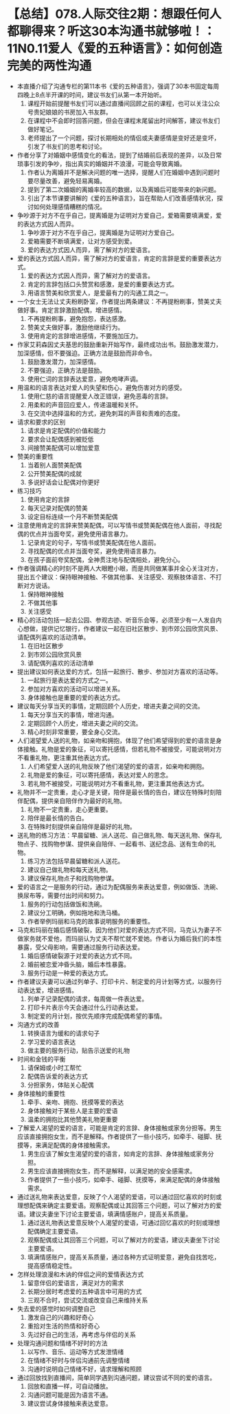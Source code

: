 # 【总结】078.人际交往2期：想跟任何人都聊得来？听这30本沟通书就够啦！：11N0.11爱人《爱的五种语言》：如何创造完美的两性沟通

-   本直播介绍了沟通专栏的第11本书《爱的五种语言》，强调了30本书固定每周四晚上8点半开课的时间，建议书友们从第一本开始听。
    1.  课程开始前提醒书友们可以通过直播间回顾之前的课程，也可以关注公众号贵妃娘娘的书房加入书友群。
    2.  在课程中不会即时回答问题，但会在课程末尾留出时间解答，建议书友们做好笔记。
    3.  老师提出了一个问题，探讨长期相处的情侣或夫妻感情是变好还是变坏，引发了书友们的思考和讨论。
-   作者分享了对婚姻中感情变化的看法，提到了结婚前后表现的差异，以及日常琐事引发的争吵，指出真实的婚姻并不浪漫，可能会导致离婚。
    1.  作者认为离婚并不是解决问题的唯一选择，提醒人们在婚姻中遇到问题时要尽量改善，避免轻易离婚。
    2.  提到了第二次婚姻的离婚率较高的数据，以及离婚后可能带来的新问题。
    3.  引出了本节课要讲解的《爱的五种语言》，旨在帮助人们改善感情状况，探讨如何处理感情糟糕的情况。
-   争吵源于对方不在乎自己，提离婚是为证明对方爱自己，爱箱需要填满爱，爱的表达方式因人而异。
    1.  争吵源于对方不在乎自己，提离婚是为证明对方爱自己。
    2.  爱箱需要不断填满爱，让对方感受到爱。
    3.  爱的表达方式因人而异，需了解对方的爱语言。
-   爱的表达方式因人而异，需了解对方的爱语言，肯定的言辞是爱的重要表达方式。
    1.  爱的表达方式因人而异，需了解对方的爱语言。
    2.  肯定的言辞包括口头赞赏和感激，是爱的重要表达方式。
    3.  用语言赞美和欣赏爱人，是爱最有力的沟通工具之一。
-   一个女士无法让丈夫粉刷卧室，作者提出两条建议：不再提粉刷事，赞美丈夫做好事。肯定言辞激励配偶，增进感情。
    1.  不再提粉刷事，避免抱怨，表达感激。
    2.  赞美丈夫做好事，激励他继续行为。
    3.  使用肯定的言辞增进感情，不要施加压力。
-   作家艾莉森因丈夫基思的鼓励重新开始写作，最终成功出书。鼓励激发潜力，加深感情，但不要强迫。正确方法是鼓励而非命令。
    1.  鼓励激发潜力，加深感情。
    2.  不要强迫，正确方法是鼓励。
    3.  使用仁词的言辞表达爱意，避免咆哮声调。
-   用温和的语言表达对爱人的失望和伤心，避免伤害对方的感受。
    1.  使用仁慈的语言提醒爱人改正错误，避免恶毒的言辞。
    2.  用柔和的声音回应爱人，传递温暖和关怀。
    3.  在交流中选择温和的方式，避免刺耳的声音和责难的态度。
-   请求和要求的区别
    1.  请求是肯定配偶的价值和能力
    2.  要求会让配偶感到被贬低
    3.  间接赞美配偶可以增加爱意
-   赞美的重要性
    1.  当着别人面赞美配偶
    2.  公开赞美配偶的成就
    3.  多说好话会让配偶对你更好
-   练习技巧
    1.  使用肯定的言辞
    2.  每天记录对配偶的赞美
    3.  设定目标连续一个月不断赞美配偶
-   注意使用肯定的言辞来赞美配偶，可以写情书或赞美配偶在他人面前，寻找配偶的优点并当面夸奖，避免使用语言暴力。
    1.  记录肯定的句子，写情书或赞美配偶在他人面前。
    2.  寻找配偶的优点并当面夸奖，避免使用语言暴力。
    3.  在孩子面前夸奖配偶，全神贯注地与配偶相处，避免分心。
-   作者强调精心的时刻不是两人大眼瞪小眼，而是共同做某事并全心关注对方，提出五个建议：保持眼神接触、不做其他事、关注感受、观察肢体语言、不打断对方说话。
    1.  保持眼神接触
    2.  不做其他事
    3.  关注感受
-   精心的活动包括一起去公园、参观古迹、听音乐会等，必须至少有一人发自内心想做，提供记忆银行，作者建议一起在旧社区散步、到市郊公园欣赏风景、请配偶列喜欢的活动清单。
    1.  在旧社区散步
    2.  到市郊公园欣赏风景
    3.  请配偶列喜欢的活动清单
-   提出建议如何表达爱的方式，包括一起旅行、散步、参加对方喜欢的活动等。
    1.  一起旅行是表达爱的方式之一。
    2.  参加对方喜欢的活动可以增进关系。
    3.  身体接触也是重要的爱的表达方式。
-   建议每天分享当天的事情，定期回顾个人历史，增进夫妻之间的交流。
    1.  每天分享当天的事情，增进沟通。
    2.  定期回顾个人历史，增进夫妻之间的交流。
    3.  精心时刻非常重要，要全身心交流。
-   人们渴望爱人送的礼物，如亲吻和拥抱，体现了他们希望得到的爱的语言是身体接触。礼物是爱的象征，可以寄托感情，但若礼物不被接受，可能说明对方不看重礼物，更注重其他表达方式。
    1.  人们希望爱人送的礼物反映了他们渴望的爱的语言，如亲吻和拥抱。
    2.  礼物是爱的象征，可以寄托感情，表达对爱人的思念。
    3.  若礼物不被接受，可能说明对方不看重礼物，更注重其他表达方式。
-   礼物并不一定贵重，走心才是关键，陪伴是最长情的告白，建议在特殊时刻陪伴配偶，提供亲自陪伴作为最好的礼物。
    1.  礼物不一定贵重，走心更重要。
    2.  陪伴是最长情的告白。
    3.  在特殊时刻提供亲自陪伴是最好的礼物。
-   送礼物的练习方法：早晨留糖、派人送花、自己做礼物、每天送礼物、保存礼物点子、找购物参谋、提供亲自陪伴、一起看书、送纪念品、送有生命的礼物。
    1.  练习方法包括早晨留糖和派人送花。
    2.  建议自己做礼物和每天送礼物。
    3.  建议保存礼物点子和找购物参谋。
-   爱的语言之一是服务的行动，通过为配偶服务来表达爱意，例如做饭、洗碗、换尿布等，需要付出时间和努力。
    1.  服务的行动包括做饭和洗碗。
    2.  建议分工明确，例如拖地和洗马桶。
    3.  作者举例玛丽和马克的故事说明服务的重要性。
-   马克和玛丽在婚后感情破裂，因为他们对爱的表达方式不同，马克认为妻子不做家务就不爱他，而玛丽认为丈夫不帮忙就不爱她。作者认为婚后我们的本性暴露，受父母影响，需要通过服务行动表达爱。
    1.  婚后感情破裂源于对爱的表达方式不同。
    2.  婚前被恋爱冲昏头脑，婚后本性暴露。
    3.  服务行动是一种爱的表达方式。
-   作者建议夫妻可以通过列单子、打印卡片、制定爱的月计划等方式，以服务行动表达爱，增进感情。
    1.  列单子记录配偶的请求，每周做一件表达爱。
    2.  打印卡片表示今天会通过什么行动表达爱。
    3.  制定爱的月计划，按优先顺序完成配偶希望的事情。
-   沟通方式的改善
    1.  转换语言为缓和的请求句子
    2.  学习爱的语言表达
    3.  做主要的服务行动，贴告示送爱的礼物
-   时间和金钱的平衡
    1.  请保姆或小时工帮忙
    2.  配偶告诉爱的表达方式
    3.  分担家务，体贴关心配偶
-   身体接触的重要性
    1.  牵手、亲吻、拥抱、抚摸等爱的表达
    2.  身体接触对于某些人是主要的爱语
    3.  温柔的拥抱比其他赞美礼物更重要
-   了解爱人渴望的爱的语言，可能是肯定的言辞、身体接触或家务分担等。男生应该直接拥抱女生，而不是解释。作者提供了一些小技巧，如牵手、碰脚、抚摸等，来满足配偶的身体接触需求。
    1.  男生应该了解女生渴望的爱的语言，如肯定的言辞、身体接触或家务分担。
    2.  男生应该直接拥抱女生，而不是解释，以满足她的安全感需求。
    3.  作者提供了一些小技巧，如牵手、碰脚、抚摸等，来满足配偶的身体接触需求。
-   通过送礼物来表达爱意，反映了个人渴望的爱语，可以通过回忆喜欢的时刻或理想配偶来确定主要爱语。观察配偶或让其回答三个问题，可以了解对方的爱语。建议夫妻坐下讨论主要爱语，填满情感账户，提高关系质量。
    1.  通过送礼物表达爱意反映个人渴望的爱语，可通过回忆喜欢的时刻或理想配偶确定主要爱语。
    2.  观察配偶或让其回答三个问题，可以了解对方的爱语，建议夫妻坐下讨论主要爱语。
    3.  填满情感账户，提高关系质量，通过各种方式证明爱意，避免自找苦吃，提高感情稳定性。
-   怎样处理浪漫和木讷的伴侣之间的爱情表达方式
    1.  留意伴侣的爱语言，满足对方的需求
    2.  长期分居时考虑爱的五种语言中可用的方式
    3.  三观不合时，尝试交流或改变自己来维持关系
-   失去爱的感觉时如何调整自己
    1.  激发自己的兴趣和好奇心
    2.  重拾对生活的热情和好奇心
    3.  先过好自己的生活，再考虑与伴侣的关系
-   处理沟通问题和情绪不好时的方法
    1.  以写作、音乐、运动等方式发泄情绪
    2.  在情绪不好时与伴侣沟通前先调整情绪
    3.  沟通时说明自己情绪不好，请求理解和照顾
-   通过回放找到直播间，简单同学遇到沟通问题，建议尝试不同的爱的语言。
    1.  回放和直播一样，可自动播放。
    2.  沟通问题可能是因为语言不通。
    3.  建议尝试身体接触来表达爱意。